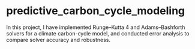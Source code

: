 # predictive_carbon_cycle_modeling
In this project, I have implemented Runge–Kutta 4 and Adams–Bashforth solvers for a climate carbon-cycle model, and conducted error analysis to compare solver accuracy and robustness.
